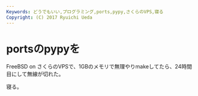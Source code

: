 ```yaml
---
Keywords: どうでもいい,プログラミング,ports,pypy,さくらのVPS,寝る
Copyright: (C) 2017 Ryuichi Ueda
---
```


# portsのpypyを
FreeBSD on さくらのVPSで、1GBのメモリで無理やりmakeしてたら、24時間目にして無線が切れた。


寝る。
